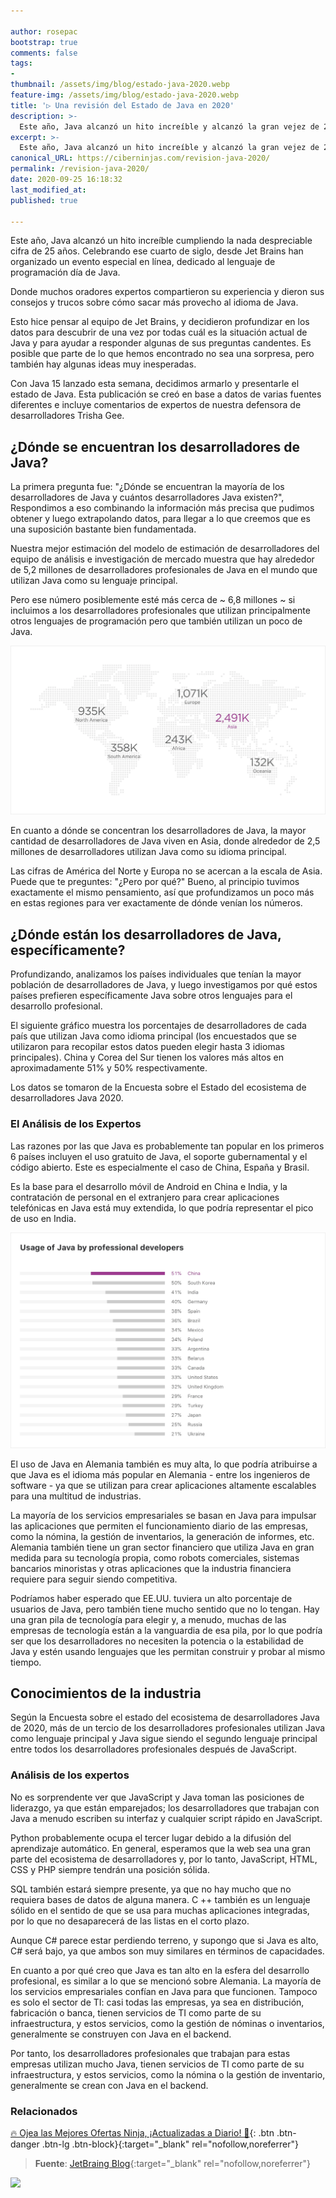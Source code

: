 ```yaml
---

author: rosepac
bootstrap: true
comments: false
tags:
- 
thumbnail: /assets/img/blog/estado-java-2020.webp
feature-img: /assets/img/blog/estado-java-2020.webp
title: '▷ Una revisión del Estado de Java en 2020'
description: >-
  Este año, Java alcanzó un hito increíble y alcanzó la gran vejez de 25 años. Celebramos su jubileo organizando un evento especial del día de Java en línea.
excerpt: >-
  Este año, Java alcanzó un hito increíble y alcanzó la gran vejez de 25 años. Celebramos su jubileo organizando un evento especial del día de Java en línea.
canonical_URL: https://ciberninjas.com/revision-java-2020/
permalink: /revision-java-2020/
date: 2020-09-25 16:18:32
last_modified_at: 
published: true

---
```


Este año, Java alcanzó un hito increíble cumpliendo la nada despreciable cifra de 25 años. Celebrando ese cuarto de siglo, desde Jet Brains han organizado un evento especial en línea, dedicado al lenguaje de programación día de Java.

Donde muchos oradores expertos compartieron su experiencia y dieron sus consejos y trucos sobre cómo sacar más provecho al idioma de Java.

Esto hice pensar al equipo de Jet Brains, y decidieron profundizar en los datos para descubrir de una vez por todas cuál es la situación actual de Java y para ayudar a responder algunas de sus preguntas candentes. Es posible que parte de lo que hemos encontrado no sea una sorpresa, pero también hay algunas ideas muy inesperadas.

Con Java 15 lanzado esta semana, decidimos armarlo y presentarle el estado de Java. Esta publicación se creó en base a datos de varias fuentes diferentes e incluye comentarios de expertos de nuestra defensora de desarrolladores Trisha Gee.

## **¿Dónde se encuentran los desarrolladores de Java?**

La primera pregunta fue: "¿Dónde se encuentran la mayoría de los desarrolladores de Java y cuántos desarrolladores Java existen?", Respondimos a eso combinando la información más precisa que pudimos obtener y luego extrapolando datos, para llegar a lo que creemos que es una suposición bastante bien fundamentada.

Nuestra mejor estimación del modelo de estimación de desarrolladores del equipo de análisis e investigación de mercado muestra que hay alrededor de 5,2 millones de desarrolladores profesionales de Java en el mundo que utilizan Java como su lenguaje principal.

Pero ese número posiblemente esté más cerca de ~ 6,8 millones ~ si incluimos a los desarrolladores profesionales que utilizan principalmente otros lenguajes de programación pero que también utilizan un poco de Java.

![](/assets/img/blog/java-desarrolladores-1.webp)

En cuanto a dónde se concentran los desarrolladores de Java, la mayor cantidad de desarrolladores de Java viven en Asia, donde alrededor de 2,5 millones de desarrolladores utilizan Java como su idioma principal.

Las cifras de América del Norte y Europa no se acercan a la escala de Asia. Puede que te preguntes: "¿Pero por qué?" Bueno, al principio tuvimos exactamente el mismo pensamiento, así que profundizamos un poco más en estas regiones para ver exactamente de dónde venían los números.

## **¿Dónde están los desarrolladores de Java, específicamente?**

Profundizando, analizamos los países individuales que tenían la mayor población de desarrolladores de Java, y luego investigamos por qué estos países prefieren específicamente Java sobre otros lenguajes para el desarrollo profesional.

El siguiente gráfico muestra los porcentajes de desarrolladores de cada país que utilizan Java como idioma principal (los encuestados que se utilizaron para recopilar estos datos pueden elegir hasta 3 idiomas principales). China y Corea del Sur tienen los valores más altos en aproximadamente 51% y 50% respectivamente.

Los datos se tomaron de la Encuesta sobre el Estado del ecosistema de desarrolladores Java 2020.

### **El Análisis de los Expertos**

Las razones por las que Java es probablemente tan popular en los primeros 6 países incluyen el uso gratuito de Java, el soporte gubernamental y el código abierto. Este es especialmente el caso de China, España y Brasil.

Es la base para el desarrollo móvil de Android en China e India, y la contratación de personal en el extranjero para crear aplicaciones telefónicas en Java está muy extendida, lo que podría representar el pico de uso en India.

![](/assets/img/blog/uso-java-paises.webp)

El uso de Java en Alemania también es muy alta, lo que podría atribuirse a que Java es el idioma más popular en Alemania - entre los ingenieros de software - ya que se utilizan para crear aplicaciones altamente escalables para una multitud de industrias.

La mayoría de los servicios empresariales se basan en Java para impulsar las aplicaciones que permiten el funcionamiento diario de las empresas, como la nómina, la gestión de inventarios, la generación de informes, etc. Alemania también tiene un gran sector financiero que utiliza Java en gran medida para su tecnología propia, como robots comerciales, sistemas bancarios minoristas y otras aplicaciones que la industria financiera requiere para seguir siendo competitiva.

Podríamos haber esperado que EE.UU. tuviera un alto porcentaje de usuarios de Java, pero también tiene mucho sentido que no lo tengan. Hay una gran pila de tecnología para elegir y, a menudo, muchas de las empresas de tecnología están a la vanguardia de esa pila, por lo que podría ser que los desarrolladores no necesiten la potencia o la estabilidad de Java y estén usando lenguajes que les permitan construir y probar al mismo tiempo.

## **Conocimientos de la industria**

Según la Encuesta sobre el estado del ecosistema de desarrolladores Java de 2020, más de un tercio de los desarrolladores profesionales utilizan Java como lenguaje principal y Java sigue siendo el segundo lenguaje principal entre todos los desarrolladores profesionales después de JavaScript.

### **Análisis de los expertos**

No es sorprendente ver que JavaScript y Java toman las posiciones de liderazgo, ya que están emparejados; los desarrolladores que trabajan con Java a menudo escriben su interfaz y cualquier script rápido en JavaScript.

Python probablemente ocupa el tercer lugar debido a la difusión del aprendizaje automático. En general, esperamos que la web sea una gran parte del ecosistema de desarrolladores y, por lo tanto, JavaScript, HTML, CSS y PHP siempre tendrán una posición sólida.

SQL también estará siempre presente, ya que no hay mucho que no requiera bases de datos de alguna manera. C ++ también es un lenguaje sólido en el sentido de que se usa para muchas aplicaciones integradas, por lo que no desaparecerá de las listas en el corto plazo.

Aunque C# parece estar perdiendo terreno, y supongo que si Java es alto, C# será bajo, ya que ambos son muy similares en términos de capacidades.

En cuanto a por qué creo que Java es tan alto en la esfera del desarrollo profesional, es similar a lo que se mencionó sobre Alemania. La mayoría de los servicios empresariales confían en Java para que funcionen. Tampoco es solo el sector de TI: casi todas las empresas, ya sea en distribución, fabricación o banca, tienen servicios de TI como parte de su infraestructura, y estos servicios, como la gestión de nóminas o inventarios, generalmente se construyen con Java en el backend.

Por tanto, los desarrolladores profesionales que trabajan para estas empresas utilizan mucho Java, tienen servicios de TI como parte de su infraestructura, y estos servicios, como la nómina o la gestión de inventario, generalmente se crean con Java en el backend.


### **Relacionados** <!-- omit in toc -->

[]()

[🔥 Ojea las Mejores Ofertas Ninja, ¡Actualizadas a Diario! 🎁](https://www.amazon.es/shop/cibercursos){: .btn .btn-danger .btn-lg .btn-block}{:target="_blank" rel="nofollow,noreferrer"}

> **Fuente**: [JetBraing Blog](https://blog.jetbrains.com/idea/2020/09/a-picture-of-java-in-2020/ "JetBrain Blog"){:target="_blank" rel="nofollow,noreferrer"}

![](/assets/img/blog/.webp "")